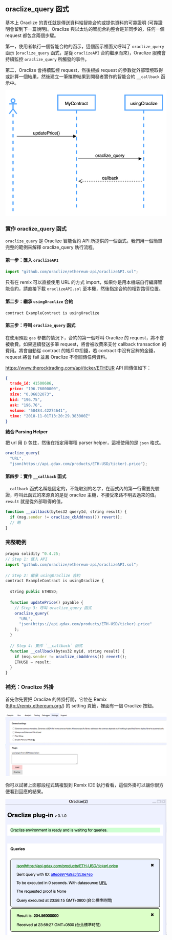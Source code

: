 ## oraclize_query 函式

基本上 Oraclize 的責任就是傳送資料給智能合約或提供資料的可靠證明 (可靠證明會留到下一篇說明)。Oraclize 與以太坊的智能合約整合是非同步的，任何一個 request 都包含兩個步驟。

第一，使用者執行一個智能合約的函示，這個函示裡面又呼叫了 `oraclize_query` 函示 (`oraclize_query` 函式，是從 `oraclizeAPI` 合約繼承而來)，Oraclize 服務會持續監控 `oraclize_query` 所觸發的事件。

第二，Oraclize 會持續監控 request，然後根據 request 的參數從外部環境取得或計算一個結果，然後建立一筆攜帶結果到開發者實作的智能合約 `__callback` 函示中。

![](assets/oraclize/query_flow.png)

### 實作 oraclize_query 函式

`oraclize_query` 是 Oraclize 智能合約 API 所提供的一個函式。我們用一個簡單完整的範例來解釋 oraclize_query 執行流程。

#### 第一步：匯入 `oraclizeAPI`

```js
import "github.com/oraclize/ethereum-api/oraclizeAPI.sol";
```

只有在 remix 可以直接使用 URL 的方式 import，如果你是用本機端自行編譯智能合約，請直接下載 `oraclizeAPI.sol` 至本機，然後指定合約的相對路徑位置。

#### 第二步：繼承 `usingOraclize` 合約

```
contract ExampleContract is usingOraclize
```

#### 第三步：呼叫 `oraclize_query` 函式

在使用預設 `gas` 參數的情況下，合約的第一個呼叫 Oraclize 的 request，將不會被收費。如果連續發送多筆 request，將會被收費來支付 callback transaction 的費用。將會自動從 contract 的帳戶中扣錢，若 contract 中沒有足夠的金錢，request 將會 fail 並且 Oraclize 不會回傳任何資料。

<https://www.therocktrading.com/api/ticker/ETHEUR> API 回傳值如下：

```json
{
  trade_id: 41500686,
  price: "196.76000000",
  size: "0.06832073",
  bid: "196.75",
  ask: "196.76",
  volume: "58484.42274641",
  time: "2018-11-01T13:20:29.383000Z"
}
```

**結合 Parsing Helper**

把 url 用 () 包住，然後在指定用哪種 parser helper，這裡使用的是 `json` 格式。

```js
oraclize_query(
  "URL", 
  "json(https://api.gdax.com/products/ETH-USD/ticker).price");
```

#### 第四步：實作 `__callback` 函式

`__callback` 函式名稱是固定的，不能取別的名字，在函式內的第一行需要先驗證，呼叫此函式的來源真的是從 oraclize 主機，不接受來路不明丟過來的值。`result` 就是從外部取得的值，

```js
function __callback(bytes32 queryId, string result) {
  if (msg.sender != oraclize_cbAddress()) revert();
  // 略
}
```

### 完整範例

```js
pragma solidity ^0.4.25;
// Step 1: 匯入 API
import "github.com/oraclize/ethereum-api/oraclizeAPI.sol";

// Step 2: 繼承 usingOraclize 合約
contract ExampleContract is usingOraclize {

  string public ETHUSD;

  function updatePrice() payable {
    // Step 3: 呼叫 oraclize_query 函式
    oraclize_query(
      "URL", 
      "json(https://api.gdax.com/products/ETH-USD/ticker).price"
    );
  }
  
  // Step 4: 實作 `__callback` 函式
  function __callback(bytes32 myid, string result) {
    if (msg.sender != oraclize_cbAddress()) revert();
    ETHUSD = result;
  }
}
```

### 補充：Oraclize 外掛

首先你先要把 Oraclize 的外掛打開，它位在 Remix (<http://remix.ethereum.org/>) 的 setting 頁籤，裡面有一個 Oraclize 按鈕。

![](assets/oraclize/remix_setting_tab.png)

你可以試著上面那段程式碼複製到 Remix IDE 執行看看，這個外掛可以讓你很方便看到回應的結果。

![](assets/oraclize/plugin.png)